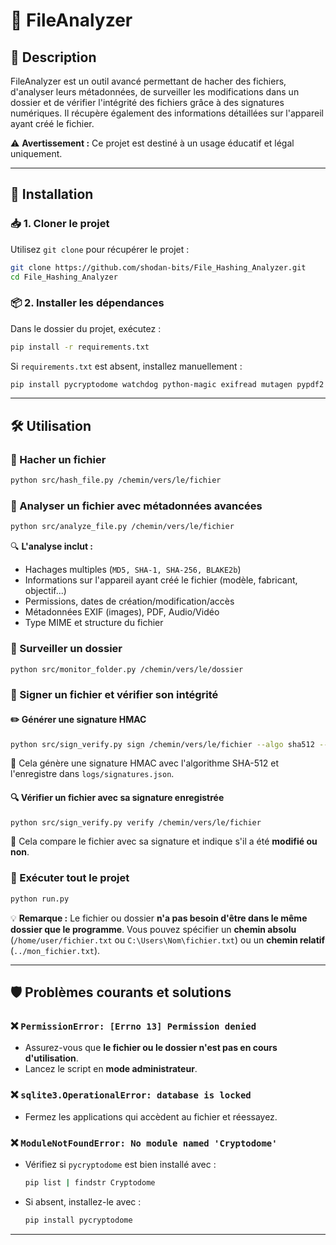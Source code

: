 # 📂 FileAnalyzer

## 📌 Description
FileAnalyzer est un outil avancé permettant de hacher des fichiers, d'analyser leurs métadonnées, de surveiller les modifications dans un dossier et de vérifier l'intégrité des fichiers grâce à des signatures numériques. Il récupère également des informations détaillées sur l'appareil ayant créé le fichier.

⚠️ **Avertissement :** Ce projet est destiné à un usage éducatif et légal uniquement.

---

## 🚀 Installation

### 📥 1. Cloner le projet
Utilisez `git clone` pour récupérer le projet :
```bash
git clone https://github.com/shodan-bits/File_Hashing_Analyzer.git
cd File_Hashing_Analyzer
```

### 📦 2. Installer les dépendances
Dans le dossier du projet, exécutez :
```bash
pip install -r requirements.txt
```
Si `requirements.txt` est absent, installez manuellement :
```bash
pip install pycryptodome watchdog python-magic exifread mutagen pypdf2 tqdm
```

---

## 🛠️ Utilisation

### 🔹 Hacher un fichier
```bash
python src/hash_file.py /chemin/vers/le/fichier
```

### 🔹 Analyser un fichier avec métadonnées avancées
```bash
python src/analyze_file.py /chemin/vers/le/fichier
```

🔍 **L'analyse inclut :**
- Hachages multiples (`MD5, SHA-1, SHA-256, BLAKE2b`)
- Informations sur l'appareil ayant créé le fichier (modèle, fabricant, objectif...)
- Permissions, dates de création/modification/accès
- Métadonnées EXIF (images), PDF, Audio/Vidéo
- Type MIME et structure du fichier

### 🔹 Surveiller un dossier
```bash
python src/monitor_folder.py /chemin/vers/le/dossier
```

### 🔹 Signer un fichier et vérifier son intégrité
#### ✏️ **Générer une signature HMAC**
```bash
python src/sign_verify.py sign /chemin/vers/le/fichier --algo sha512 --save
```
📌 Cela génère une signature HMAC avec l'algorithme SHA-512 et l'enregistre dans `logs/signatures.json`.

#### 🔍 **Vérifier un fichier avec sa signature enregistrée**
```bash
python src/sign_verify.py verify /chemin/vers/le/fichier
```
📌 Cela compare le fichier avec sa signature et indique s'il a été **modifié ou non**.

### 🔹 Exécuter tout le projet
```bash
python run.py
```

💡 **Remarque :** Le fichier ou dossier **n'a pas besoin d'être dans le même dossier que le programme**. Vous pouvez spécifier un **chemin absolu** (`/home/user/fichier.txt` ou `C:\Users\Nom\fichier.txt`) ou un **chemin relatif** (`../mon_fichier.txt`).

---

## 🛡️ Problèmes courants et solutions

### ❌ `PermissionError: [Errno 13] Permission denied`
- Assurez-vous que **le fichier ou le dossier n'est pas en cours d'utilisation**.
- Lancez le script en **mode administrateur**.

### ❌ `sqlite3.OperationalError: database is locked`
- Fermez les applications qui accèdent au fichier et réessayez.

### ❌ `ModuleNotFoundError: No module named 'Cryptodome'`
- Vérifiez si `pycryptodome` est bien installé avec :
  ```bash
  pip list | findstr Cryptodome
  ```
- Si absent, installez-le avec :
  ```bash
  pip install pycryptodome
  ```

---

